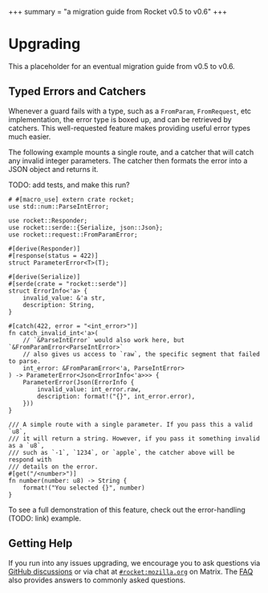 +++
summary = "a migration guide from Rocket v0.5 to v0.6"
+++

# Upgrading

This a placeholder for an eventual migration guide from v0.5 to v0.6.

## Typed Errors and Catchers

Whenever a guard fails with a type, such as a `FromParam`, `FromRequest`, etc
implementation, the error type is boxed up, and can be retrieved by catchers.
This well-requested feature makes providing useful error types much easier.

The following example mounts a single route, and a catcher that will catch any
invalid integer parameters. The catcher then formats the error into a JSON
object and returns it.

TODO: add tests, and make this run?
```rust,no_run
# #[macro_use] extern crate rocket;
use std::num::ParseIntError;

use rocket::Responder;
use rocket::serde::{Serialize, json::Json};
use rocket::request::FromParamError;

#[derive(Responder)]
#[response(status = 422)]
struct ParameterError<T>(T);

#[derive(Serialize)]
#[serde(crate = "rocket::serde")]
struct ErrorInfo<'a> {
    invalid_value: &'a str,
    description: String,
}

#[catch(422, error = "<int_error>")]
fn catch_invalid_int<'a>(
    // `&ParseIntError` would also work here, but `&FromParamError<ParseIntError>`
    // also gives us access to `raw`, the specific segment that failed to parse.
    int_error: &FromParamError<'a, ParseIntError>
) -> ParameterError<Json<ErrorInfo<'a>>> {
    ParameterError(Json(ErrorInfo {
        invalid_value: int_error.raw,
        description: format!("{}", int_error.error),
    }))
}

/// A simple route with a single parameter. If you pass this a valid `u8`,
/// it will return a string. However, if you pass it something invalid as a `u8`,
/// such as `-1`, `1234`, or `apple`, the catcher above will be respond with
/// details on the error.
#[get("/<number>")]
fn number(number: u8) -> String {
    format!("You selected {}", number)
}
```

To see a full demonstration of this feature, check out the error-handling
(TODO: link) example.

## Getting Help

If you run into any issues upgrading, we encourage you to ask questions via
[GitHub discussions] or via chat at [`#rocket:mozilla.org`] on Matrix. The
[FAQ](../faq/) also provides answers to commonly asked questions.

[GitHub discussions]: @github/discussions
[`#rocket:mozilla.org`]: @chat
